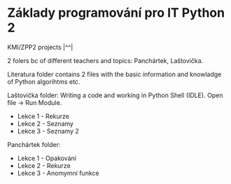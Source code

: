 # Základy programování pro IT Python 2
KMI/ZPP2 projects |^^|

2 folers bc of different teachers and topics: Panchártek, Laštovička.

Literatura folder contains 2 files with the basic information and knowladge of Python algorihtms etc.

Laštovička folder:
Writing a code and working in Python Shell (IDLE). Open file -> Run Module.
  - Lekce 1 - Rekurze
  - Lekce 2 - Seznamy
  - Lekce 3 - Seznamy 2


Panchártek folder:
  - Lekce 1 - Opakování
  - Lekce 2 - Rekurze
  - Lekce 3 - Anomymní funkce
